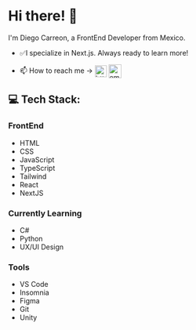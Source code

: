 # Hi there! :wave:

I'm Diego Carreon, a FrontEnd Developer from Mexico.

- :white_check_mark:I specialize in Next.js. Always ready to learn more!

- 📫 How to reach me -> <a href="https://www.linkedin.com/in/diego-carreon-7854412a4/" target="blank"><img align="center" src="https://res.cloudinary.com/dzhslrosq/image/upload/v1662473091/linkedin_t3qoiq.png" alt="https://www.linkedin.com/in/diego-carreon-7854412a4/" height="24" width="24" /></a>
<a href="mailto:diego24carreon@gmail.com" target="blank"><img align="center" src="https://res.cloudinary.com/dzhslrosq/image/upload/v1662473050/gmail_1_jb10sg.png" alt="email" height="28" width="26" /></a>

## 💻 Tech Stack:

### FrontEnd

- HTML
- CSS
- JavaScript
- TypeScript
- Tailwind
- React
- NextJS

### Currently Learning

- C#
- Python
- UX/UI Design


### Tools

- VS Code
- Insomnia
- Figma
- Git
- Unity
